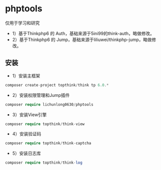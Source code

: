 # phptools
仅用于学习和研究
* 1）基于Thinkphp6 的 Auth，基础来源于5ini99的think-auth，略做修改。
* 2）基于Thinkphp6 的 Jump，基础来源于liliuwei/thinkphp-jump，略做修改。
## 安装
* 1）安装主框架
~~~php
composer create-project topthink/think tp 6.0.*
~~~
* 2）安装权限管理和Jump插件
~~~php
composer require lichunlong0630/phptools
~~~
* 3）安装View引擎
~~~php
composer require topthink/think-view
~~~
* 4）安装验证码
~~~php
composer require topthink/think-captcha
~~~
* 5）安装日志库
~~~php
composer require topthink/think-log
~~~
